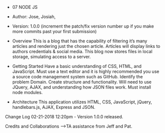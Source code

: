 * 07 NODE JS
* Author: Jose, Josiah, 
* Version: 1.0.0 (increment the patch/fix version number up if you make more commits past your first submission)

* Overview
This is a blog that has the capability of filtering it’s many articles and rendering just the chosen article. Articles will display links to authors credentials & social media. This blog now stores files in local storage, simulating access to a server.

* Getting Started
Have a basic understanding of CSS, HTML, and JavaScript. Must use a text editor and it is highly recommended you use a source code management system such as GitHub. Identify the problem Domain. Create structure and functionality. Will need to use JQuery, AJAX, and understanding how JSON files work. Must install node modules.

* Architecture
This application utilizes HTML, CSS, JavaScript, jQuery, handlebars.js, AJAX, Express and JSON.

Change Log
02-21-2018 12:20pm - Version 1.0.0 released.

Credits and Collaborations
-->TA assistance from Jeff and Pat.